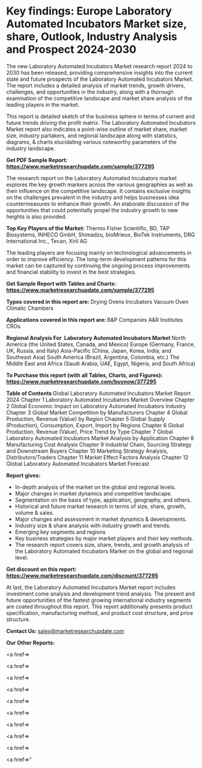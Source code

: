# Key findings: Europe Laboratory Automated Incubators Market size, share, Outlook, Industry Analysis and Prospect 2024-2030

The new Laboratory Automated Incubators Market research report 2024 to 2030 has been released, providing comprehensive insights into the current state and future prospects of the Laboratory Automated Incubators Market. The report includes a detailed analysis of market trends, growth drivers, challenges, and opportunities in the industry, along with a thorough examination of the competitive landscape and market share analysis of the leading players in the market.

This report is detailed sketch of the business sphere in terms of current and future trends driving the profit matrix. The Laboratory Automated Incubators Market report also indicates a point-wise outline of market share, market size, industry partakers, and regional landscape along with statistics, diagrams, &amp; charts elucidating various noteworthy parameters of the industry landscape.

<strong><b>Get PDF Sample Report: <a href=https://www.marketresearchupdate.com/sample/377295>https://www.marketresearchupdate.com/sample/377295</a></b></strong>

The research report on the Laboratory Automated Incubators market explores the key growth markers across the various geographies as well as their influence on the competitive landscape. It contains exclusive insights on the challenges prevalent in the industry and helps businesses idea countermeasures to enhance their growth. An elaborate discussion of the opportunities that could potentially propel the industry growth to new heights is also provided.

<strong><b>Top Key Players of the Market:
</b></strong>Thermo Fisher Scientific, BD, TAP Biosystems, INHECO GmbH, Shimadzu, bioMrieux, BioTek Instruments, DRG International Inc., Tecan, Xiril AG<strong><b>
</b></strong>

The leading players are focusing mainly on technological advancements in order to improve efficiency. The long-term development patterns for this market can be captured by continuing the ongoing process improvements and financial stability to invest in the best strategies.

<strong><b>Get Sample Report with Tables and Charts: <a href=https://www.marketresearchupdate.com/sample/377295>https://www.marketresearchupdate.com/sample/377295</a></b></strong>

<strong><b>Types covered in this report are:
</b></strong>Drying Ovens
Incubators
Vacuum Oven
Climatic Chambers<strong><b>
</b></strong>

<strong><b>Applications covered in this report are:
</b></strong>B&P Companies
A&R Institutes
CROs<strong><b>
</b></strong>

<strong><b>Regional Analysis For  Laboratory Automated Incubators Market</b></strong><strong><b>
</b></strong>North America (the United States, Canada, and Mexico)
Europe (Germany, France, UK, Russia, and Italy)
Asia-Pacific (China, Japan, Korea, India, and Southeast Asia)
South America (Brazil, Argentina, Colombia, etc.)
The Middle East and Africa (Saudi Arabia, UAE, Egypt, Nigeria, and South Africa)

<strong><b>To Purchase this report (with all Tables, Charts, and Figures): <a href=https://www.marketresearchupdate.com/buynow/377295>https://www.marketresearchupdate.com/buynow/377295</a></b></strong>

<strong><b>Table of Contents</b></strong><strong><b>
</b></strong>Global Laboratory Automated Incubators Market Report 2024
Chapter 1 Laboratory Automated Incubators Market Overview
Chapter 2 Global Economic Impact on Laboratory Automated Incubators Industry
Chapter 3 Global Market Competition by Manufacturers
Chapter 4 Global Production, Revenue (Value) by Region
Chapter 5 Global Supply (Production), Consumption, Export, Import by Regions
Chapter 6 Global Production, Revenue (Value), Price Trend by Type
Chapter 7 Global Laboratory Automated Incubators Market Analysis by Application
Chapter 8 Manufacturing Cost Analysis
Chapter 9 Industrial Chain, Sourcing Strategy and Downstream Buyers
Chapter 10 Marketing Strategy Analysis, Distributors/Traders
Chapter 11 Market Effect Factors Analysis
Chapter 12 Global Laboratory Automated Incubators Market Forecast

<strong><b>Report gives:</b></strong>

- In-depth analysis of the market on the global and regional levels.
- Major changes in market dynamics and competitive landscape.
- Segmentation on the basis of type, application, geography, and others.
- Historical and future market research in terms of size, share, growth, volume &amp; sales.
- Major changes and assessment in market dynamics &amp; developments.
- Industry size &amp; share analysis with industry growth and trends.
- Emerging key segments and regions
- Key business strategies by major market players and their key methods.
- The research report covers size, share, trends, and growth analysis of the Laboratory Automated Incubators Market on the global and regional level.

<strong><b>Get discount on this report: <a href=https://www.marketresearchupdate.com/discount/377295>https://www.marketresearchupdate.com/discount/377295</a></b></strong>

At last, the Laboratory Automated Incubators Market report includes investment come analysis and development trend analysis. The present and future opportunities of the fastest growing international industry segments are coated throughout this report. This report additionally presents product specification, manufacturing method, and product cost structure, and price structure.

<strong><b>Contact Us:
</b></strong>sales@marketresearchupdate.com

<strong>Our Other Reports:</strong>

<a href=></a>

<a href=></a>

<a href=></a>

<a href=></a>

<a href=></a>

<a href=></a>

<a href=></a>

<a href=></a>

<a href=></a>

<a href=></a>"
